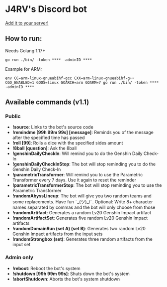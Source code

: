 # J4RV's Discord bot

[Add it to your server!](https://discord.com/api/oauth2/authorize?client_id=901475699699875880&permissions=412384290880&scope=bot)

## How to run:

Needs Golang 1.17+

```
go run ./bin/ -token **** -adminID ****
```

Example for ARM:
```
env CC=arm-linux-gnueabihf-gcc CXX=arm-linux-gnueabihf-g++ CGO_ENABLED=1 GOOS=linux GOARCH=arm GOARM=7 go run ./bin/ -token **** -adminID ****
```

## Available commands (v1.1)

### Public

- **!source**: Links to the bot's source code
- **!remindme [99h 99m 99s] [message]**: Reminds you of the message after the specified time has passed
- **!roll [99]**: Rolls a dice with the specified sides amount
- **!8ball [question]**: Ask the 8ball
- **!genshinDailyCheckIn**: Will remind you to do the Genshin Daily Check-In
- **!genshinDailyCheckInStop**: The bot will stop reminding you to do the Genshin Daily Check-In
- **!parametricTransformer**: Will remind you to use the Parametric Transformer every 7 days. Use it again to reset the reminder
- **!parametricTransformerStop**: The bot will stop reminding you to use the Parametric Transformer
- **!randomAbyssLineup**: The bot will give you two random teams and some replacements. Have fun ¯\_(ツ)_/¯. Optional: Write 8+ character names separated by commas and the bot will only choose from those
- **!randomArtifact**: Generates a random Lv20 Genshin Impact artifact
- **!randomArtifactSet**: Generates five random Lv20 Genshin Impact artifacts
- **!randomDomainRun (set A) (set B)**: Generates two random Lv20 Genshin Impact artifacts from the input sets
- **!randomStrongbox (set)**: Generates three random artifacts from the input set

### Admin only

- **!reboot**: Reboot the bot's system
- **!shutdown [99h 99m 99s]**: Shuts down the bot's system
- **!abortShutdown**: Aborts the bot's system shutdown
